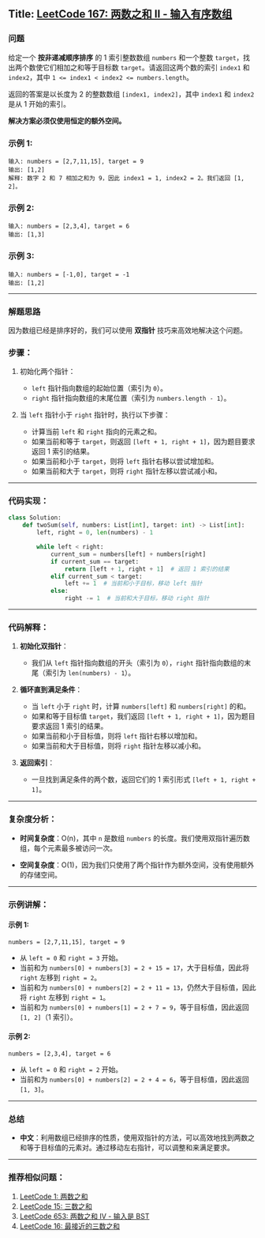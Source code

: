 ## Title: [LeetCode 167: 两数之和 II - 输入有序数组](https://leetcode.com/problems/two-sum-ii-input-array-is-sorted/)

### 问题

给定一个 **按非递减顺序排序** 的 1 索引整数数组 `numbers` 和一个整数 `target`，找出两个数使它们相加之和等于目标数 `target`。请返回这两个数的索引 `index1` 和 `index2`，其中 `1 <= index1 < index2 <= numbers.length`。

返回的答案是以长度为 2 的整数数组 `[index1, index2]`，其中 `index1` 和 `index2` 是从 1 开始的索引。

**解决方案必须仅使用恒定的额外空间。**

### 示例 1:

```
输入: numbers = [2,7,11,15], target = 9
输出: [1,2]
解释: 数字 2 和 7 相加之和为 9，因此 index1 = 1, index2 = 2。我们返回 [1, 2]。
```

### 示例 2:

```
输入: numbers = [2,3,4], target = 6
输出: [1,3]
```

### 示例 3:

```
输入: numbers = [-1,0], target = -1
输出: [1,2]
```

---

### 解题思路

因为数组已经是排序好的，我们可以使用 **双指针** 技巧来高效地解决这个问题。

### 步骤：

1. 初始化两个指针：
   - `left` 指针指向数组的起始位置（索引为 `0`）。
   - `right` 指针指向数组的末尾位置（索引为 `numbers.length - 1`）。
   
2. 当 `left` 指针小于 `right` 指针时，执行以下步骤：
   - 计算当前 `left` 和 `right` 指向的元素之和。
   - 如果当前和等于 `target`，则返回 `[left + 1, right + 1]`，因为题目要求返回 1 索引的结果。
   - 如果当前和小于 `target`，则将 `left` 指针右移以尝试增加和。
   - 如果当前和大于 `target`，则将 `right` 指针左移以尝试减小和。

---

### 代码实现：

```python
class Solution:
    def twoSum(self, numbers: List[int], target: int) -> List[int]:
        left, right = 0, len(numbers) - 1

        while left < right:
            current_sum = numbers[left] + numbers[right]
            if current_sum == target:
                return [left + 1, right + 1]  # 返回 1 索引的结果
            elif current_sum < target:
                left += 1  # 当前和小于目标，移动 left 指针
            else:
                right -= 1  # 当前和大于目标，移动 right 指针
```

---

### 代码解释：

1. **初始化双指针**：
   - 我们从 `left` 指针指向数组的开头（索引为 `0`），`right` 指针指向数组的末尾（索引为 `len(numbers) - 1`）。

2. **循环直到满足条件**：
   - 当 `left` 小于 `right` 时，计算 `numbers[left]` 和 `numbers[right]` 的和。
   - 如果和等于目标值 `target`，我们返回 `[left + 1, right + 1]`，因为题目要求返回 1 索引的结果。
   - 如果当前和小于目标值，则将 `left` 指针右移以增加和。
   - 如果当前和大于目标值，则将 `right` 指针左移以减小和。

3. **返回索引**：
   - 一旦找到满足条件的两个数，返回它们的 1 索引形式 `[left + 1, right + 1]`。

---

### 复杂度分析：

- **时间复杂度**：O(n)，其中 `n` 是数组 `numbers` 的长度。我们使用双指针遍历数组，每个元素最多被访问一次。
  
- **空间复杂度**：O(1)，因为我们只使用了两个指针作为额外空间，没有使用额外的存储空间。

---

### 示例讲解：

#### 示例 1:

```
numbers = [2,7,11,15], target = 9
```

- 从 `left = 0` 和 `right = 3` 开始。
- 当前和为 `numbers[0] + numbers[3] = 2 + 15 = 17`，大于目标值，因此将 `right` 左移到 `right = 2`。
- 当前和为 `numbers[0] + numbers[2] = 2 + 11 = 13`，仍然大于目标值，因此将 `right` 左移到 `right = 1`。
- 当前和为 `numbers[0] + numbers[1] = 2 + 7 = 9`，等于目标值，因此返回 `[1, 2]`（1 索引）。

#### 示例 2:

```
numbers = [2,3,4], target = 6
```

- 从 `left = 0` 和 `right = 2` 开始。
- 当前和为 `numbers[0] + numbers[2] = 2 + 4 = 6`，等于目标值，因此返回 `[1, 3]`。

---

### 总结

- **中文**：利用数组已经排序的性质，使用双指针的方法，可以高效地找到两数之和等于目标值的元素对。通过移动左右指针，可以调整和来满足要求。

---

### 推荐相似问题：

1. [LeetCode 1: 两数之和](https://leetcode.com/problems/two-sum/)
2. [LeetCode 15: 三数之和](https://leetcode.com/problems/3sum/)
3. [LeetCode 653: 两数之和 IV - 输入是 BST](https://leetcode.com/problems/two-sum-iv-input-is-a-bst/)
4. [LeetCode 16: 最接近的三数之和](https://leetcode.com/problems/3sum-closest/)
